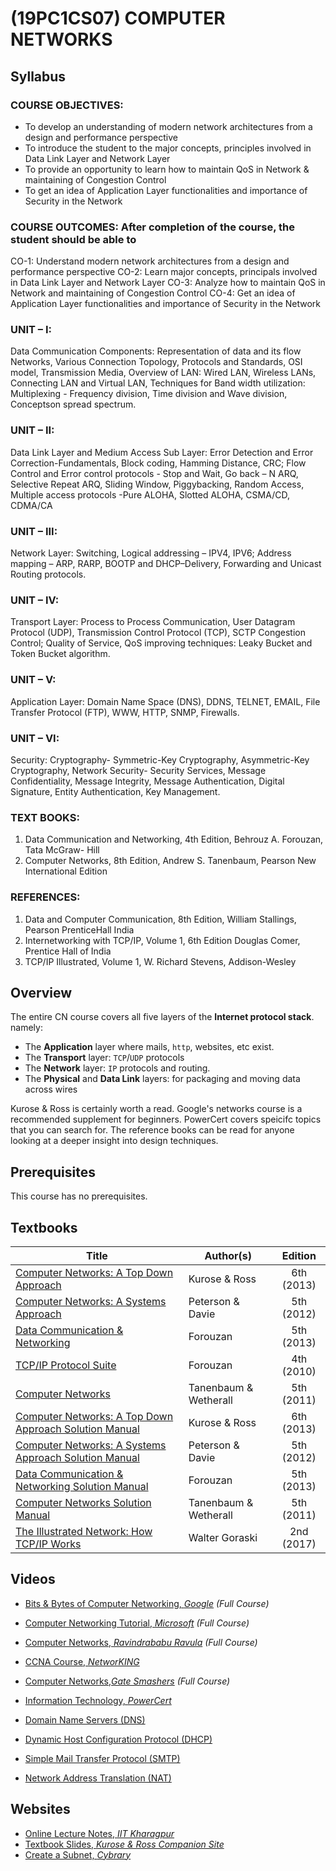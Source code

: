 # (19PC1CS07) COMPUTER NETWORKS
## Syllabus
### COURSE OBJECTIVES:
 - To develop an understanding of modern network architectures from a design and performance perspective
 - To introduce the student to the major concepts, principles involved in Data Link Layer and Network Layer
 - To provide an opportunity to learn how to maintain QoS in Network & maintaining of Congestion Control
 - To get an idea of Application Layer functionalities and importance of Security in the Network

### COURSE OUTCOMES: After completion of the course, the student should be able to
  CO-1: Understand modern network architectures from a design and performance perspective
  CO-2: Learn major concepts, principals involved in Data Link Layer and Network Layer
  CO-3: Analyze how to maintain QoS in Network and maintaining of Congestion Control
  CO-4: Get an idea of Application Layer functionalities and importance of Security in the Network
### UNIT – I:
Data Communication Components: Representation of data and its flow Networks, Various Connection Topology, Protocols and Standards, OSI model, Transmission Media, Overview of LAN: Wired LAN, Wireless LANs, Connecting LAN and Virtual LAN, Techniques for Band width utilization: Multiplexing - Frequency division, Time division and Wave division, Conceptson spread spectrum.

### UNIT – II:
Data Link Layer and Medium Access Sub Layer: Error Detection and Error Correction-Fundamentals, Block coding, Hamming Distance, CRC; Flow Control and Error control protocols - Stop and Wait, Go back – N ARQ, Selective Repeat ARQ, Sliding Window, Piggybacking, Random Access, Multiple access protocols -Pure ALOHA, Slotted ALOHA, CSMA/CD, CDMA/CA

### UNIT – III:
Network Layer: Switching, Logical addressing – IPV4, IPV6; Address mapping – ARP, RARP, BOOTP and DHCP–Delivery, Forwarding and Unicast Routing protocols.

### UNIT – IV:
Transport Layer: Process to Process Communication, User Datagram Protocol (UDP), Transmission Control Protocol (TCP), SCTP Congestion Control; Quality of Service, QoS
improving techniques: Leaky Bucket and Token Bucket algorithm.

### UNIT – V:
Application Layer: Domain Name Space (DNS), DDNS, TELNET, EMAIL, File Transfer Protocol (FTP), WWW, HTTP, SNMP, Firewalls.

### UNIT – VI:
Security: Cryptography- Symmetric-Key Cryptography, Asymmetric-Key Cryptography, Network Security- Security Services, Message Confidentiality,
Message Integrity, Message Authentication, Digital Signature, Entity Authentication, Key Management.

### TEXT BOOKS:
1. Data Communication and Networking, 4th Edition, Behrouz A. Forouzan, Tata McGraw- Hill
2. Computer Networks, 8th Edition, Andrew S. Tanenbaum, Pearson New International Edition

### REFERENCES:
1. Data and Computer Communication, 8th Edition, William Stallings, Pearson PrenticeHall India
2. Internetworking with TCP/IP, Volume 1, 6th Edition Douglas Comer, Prentice Hall of India
3. TCP/IP Illustrated, Volume 1, W. Richard Stevens, Addison-Wesley

## Overview

The entire CN course covers all five layers of the **Internet protocol stack**. namely: 
*	The **Application** layer where mails, `http`, websites, etc exist. 
*	The **Transport** layer: `TCP`/`UDP` protocols
*	The **Network** layer: `IP` protocols and routing. 
*	The **Physical** and **Data Link** layers: for packaging and moving data across wires

Kurose & Ross is certainly worth a read. Google's networks course is a recommended supplement for beginners. PowerCert covers speicifc topics that you can search for. The reference books can be read for anyone looking at a deeper insight into design techniques.

## Prerequisites

This course has no prerequisites.

## Textbooks

| Title | Author(s) | Edition |
| -------------|-------------|:-----:|
| [Computer Networks: A Top Down Approach](https://drive.google.com/open?id=1p6meleR3Eutf97yRag-McLrjv8olPTLE) | Kurose & Ross | 6th (2013) |
| [Computer Networks: A Systems Approach](https://drive.google.com/open?id=13NzfDz6FbRoHUmeL6bkQfUjUCpQyd_QA) | Peterson & Davie | 5th (2012) |
| [Data Communication & Networking](https://drive.google.com/open?id=13frawLX1gT_0JnKOiEOnSeoHp-kp9-qO) | Forouzan | 5th (2013) |
| [TCP/IP Protocol Suite](https://drive.google.com/open?id=1Usfu1MlxY2PJfYZx1NXbeXlRrMQbrvk8)| Forouzan | 4th (2010) |
| [Computer Networks](https://drive.google.com/open?id=1QKS_Za5p9vAbifwbO9Wsws2xjg5Wj4pG)| Tanenbaum & Wetherall | 5th (2011) |
| [Computer Networks: A Top Down Approach Solution Manual](https://drive.google.com/open?id=1JXNP7EmQBdI8xZHxzpm21TjzhcFwVOsS)| Kurose & Ross | 6th (2013) |
| [Computer Networks: A Systems Approach Solution Manual](https://drive.google.com/open?id=1HmJ_FGfoTFYT187ex-l0UUZ4vs7I9OOd)| Peterson & Davie | 5th (2012) |
| [Data Communication & Networking Solution Manual](https://drive.google.com/open?id=1RFxqwxCWB0gMeb9HIBZ3cJMZXspJsisz)| Forouzan | 5th (2013) |
| [Computer Networks Solution Manual](https://drive.google.com/open?id=18NnsSUl_vkjY1_EcOFIWNFVqbLql6d-q)| Tanenbaum & Wetherall | 5th (2011) |
| [The Illustrated Network: How TCP/IP Works](https://drive.google.com/open?id=1yhGt1Jvr2fx41wWDmTxEPoVZaZxufD_1)| Walter Goraski | 2nd (2017) |


## Videos

*	[Bits & Bytes of Computer Networking, *Google*](https://www.coursera.org/learn/computer-networking?specialization=google-it-support) *(Full Course)*
*	[Computer Networking Tutorial, *Microsoft*](https://www.youtube.com/watch?v=svkGASq8mNM&t=9772s) *(Full Course)*
*	[Computer Networks, *Ravindrababu Ravula*](https://www.youtube.com/watch?v=UXMIxCYZu8o&list=PLEbnTDJUr_IegfoqO4iPnPYQui46QqT0j) *(Full Course)*
*	[CCNA Course, *NetworKING*](https://www.youtube.com/watch?v=n2D1o-aM-2s&list=PLh94XVT4dq02frQRRZBHzvj2hwuhzSByN)
*	[Computer Networks,*Gate Smashers*](https://www.youtube.com/playlist?list=PLxCzCOWd7aiGFBD2-2joCpWOLUrDLvVV_) *(Full Course)*
*	[Information Technology, *PowerCert*](https://www.youtube.com/playlist?list=PL7zRJGi6nMRzHkyXpGZJg3KfRSCrF15Jg)

*	[Domain Name Servers (DNS)](https://www.youtube.com/watch?v=72snZctFFtA&t=1s)
*	[Dynamic Host Configuration Protocol (DHCP)](https://www.youtube.com/watch?v=IUOVSIKj6GU&t=1s)
*	[Simple Mail Transfer Protocol (SMTP)](https://www.youtube.com/watch?v=j7kMZD81hec&t=1s)
*	[Network Address Translation (NAT)](https://www.youtube.com/watch?v=QBqPzHEDzvo)

## Websites

*	[Online Lecture Notes, *IIT Kharagpur*](https://www.cse.iitk.ac.in/users/dheeraj/cs425//)
*	[Textbook Slides, *Kurose & Ross Companion Site*](http://www-net.cs.umass.edu/kurose-ross-ppt-6e/)
*	[Create a Subnet, *Cybrary*](https://www.cybrary.it/skill-certification-course/subnetting-certification-training-course/)
